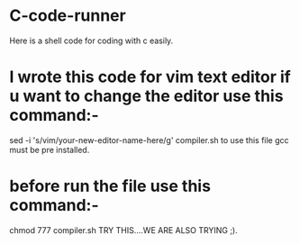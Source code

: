 # C-code-runner
Here is a shell code for coding with c easily.
# I wrote this code for vim text editor if u want to change the editor use this command:- 
sed -i 's/vim/your-new-editor-name-here/g' compiler.sh
to use this file gcc must be pre installed.
# before run the file use this command:-
chmod 777 compiler.sh
TRY THIS....WE ARE ALSO TRYING ;).
